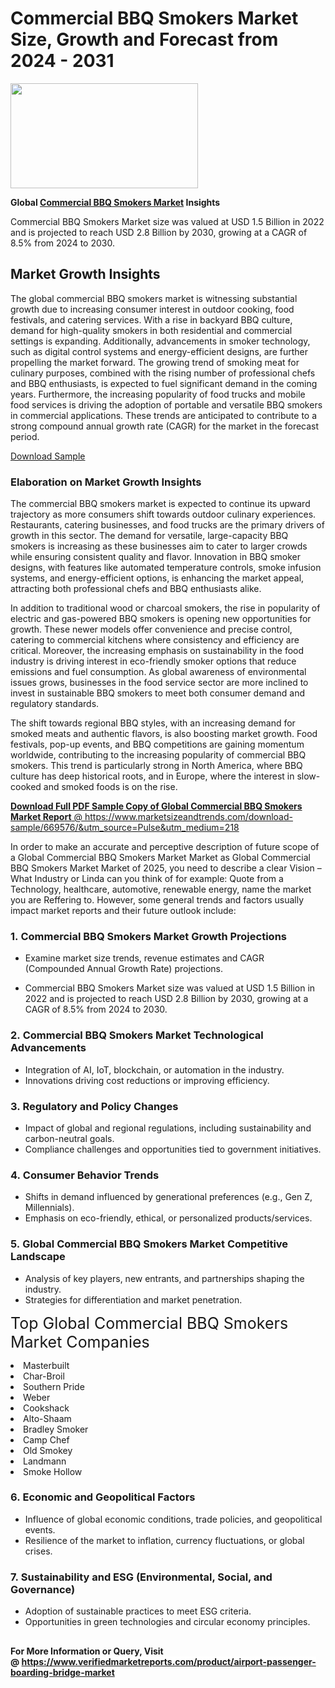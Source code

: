 <H1>Commercial BBQ Smokers Market Size, Growth and Forecast from 2024 - 2031</H1><img class="aligncenter size-medium wp-image-584254" src="https://thirdeyenews.in/wp-content/uploads/2024/09/Global-Market-Research-300x168.jpeg" alt="" width="300" height="168" /><p><strong>Global&nbsp;<a href="https://www.marketsizeandtrends.com/download-sample/669576/&amp;utm_source=Pulse&amp;utm_medium=218">Commercial BBQ Smokers Market</a> Insights</strong></p><p>Commercial BBQ Smokers Market size was valued at USD 1.5 Billion in 2022 and is projected to reach USD 2.8 Billion by 2030, growing at a CAGR of 8.5% from 2024 to 2030.</p><p><h2>Market Growth Insights</h2> <p>The global commercial BBQ smokers market is witnessing substantial growth due to increasing consumer interest in outdoor cooking, food festivals, and catering services. With a rise in backyard BBQ culture, demand for high-quality smokers in both residential and commercial settings is expanding. Additionally, advancements in smoker technology, such as digital control systems and energy-efficient designs, are further propelling the market forward. The growing trend of smoking meat for culinary purposes, combined with the rising number of professional chefs and BBQ enthusiasts, is expected to fuel significant demand in the coming years. Furthermore, the increasing popularity of food trucks and mobile food services is driving the adoption of portable and versatile BBQ smokers in commercial applications. These trends are anticipated to contribute to a strong compound annual growth rate (CAGR) for the market in the forecast period.</p> <p><a href="#">Download Sample</a></p> <h3>Elaboration on Market Growth Insights</h3> <p>The commercial BBQ smokers market is expected to continue its upward trajectory as more consumers shift towards outdoor culinary experiences. Restaurants, catering businesses, and food trucks are the primary drivers of growth in this sector. The demand for versatile, large-capacity BBQ smokers is increasing as these businesses aim to cater to larger crowds while ensuring consistent quality and flavor. Innovation in BBQ smoker designs, with features like automated temperature controls, smoke infusion systems, and energy-efficient options, is enhancing the market appeal, attracting both professional chefs and BBQ enthusiasts alike.</p> <p>In addition to traditional wood or charcoal smokers, the rise in popularity of electric and gas-powered BBQ smokers is opening new opportunities for growth. These newer models offer convenience and precise control, catering to commercial kitchens where consistency and efficiency are critical. Moreover, the increasing emphasis on sustainability in the food industry is driving interest in eco-friendly smoker options that reduce emissions and fuel consumption. As global awareness of environmental issues grows, businesses in the food service sector are more inclined to invest in sustainable BBQ smokers to meet both consumer demand and regulatory standards.</p> <p>The shift towards regional BBQ styles, with an increasing demand for smoked meats and authentic flavors, is also boosting market growth. Food festivals, pop-up events, and BBQ competitions are gaining momentum worldwide, contributing to the increasing popularity of commercial BBQ smokers. This trend is particularly strong in North America, where BBQ culture has deep historical roots, and in Europe, where the interest in slow-cooked and smoked foods is on the rise.</p> <p><a href="#"></p><p><span class=""><strong>Download Full PDF Sample Copy of Global Commercial BBQ Smokers Market Report</strong> @ <a href="https://www.marketsizeandtrends.com/download-sample/669576/&amp;utm_source=Pulse&amp;utm_medium=218" target="_blank">https://www.marketsizeandtrends.com/download-sample/669576/&amp;utm_source=Pulse&amp;utm_medium=218</a></span></p><p>In order to make an accurate and perceptive description of future scope of a Global&nbsp;Commercial BBQ Smokers Market Market as Global&nbsp;Commercial BBQ Smokers Market Market of 2025, you need to describe a clear Vision &ndash; What Industry or Linda can you think of for example: Quote from a Technology, healthcare, automotive, renewable energy, name the market you are Reffering to. However, some general trends and factors usually impact market reports and their future outlook include:</p><h3>1.&nbsp;<strong>Commercial BBQ Smokers Market Growth Projections</strong></h3><ul><li>Examine market size trends, revenue estimates and CAGR (Compounded Annual Growth Rate) projections.</li><li><p>Commercial BBQ Smokers Market size was valued at USD 1.5 Billion in 2022 and is projected to reach USD 2.8 Billion by 2030, growing at a CAGR of 8.5% from 2024 to 2030.</p></li></ul><h3>2.&nbsp;<strong>Commercial BBQ Smokers Market Technological Advancements</strong></h3><ul><li>Integration of AI, IoT, blockchain, or automation in the industry.</li><li>Innovations driving cost reductions or improving efficiency.</li></ul><h3>3.&nbsp;<strong>Regulatory and Policy Changes</strong></h3><ul><li>Impact of global and regional regulations, including sustainability and carbon-neutral goals.</li><li>Compliance challenges and opportunities tied to government initiatives.</li></ul><h3>4.&nbsp;<strong>Consumer Behavior Trends</strong></h3><ul><li>Shifts in demand influenced by generational preferences (e.g., Gen Z, Millennials).</li><li>Emphasis on eco-friendly, ethical, or personalized products/services.</li></ul><h3>5.&nbsp;<strong>Global Commercial BBQ Smokers Market Competitive Landscape</strong></h3><ul><li>Analysis of key players, new entrants, and partnerships shaping the industry.</li><li>Strategies for differentiation and market penetration.</li></ul><p data-pm-slice="1 1 []"><span style="color: inherit; font-family: inherit; font-size: 25px;">Top Global Commercial BBQ Smokers Market Companies</span></p><div class="" data-test-id=""><p><li>Masterbuilt</li><li> Char-Broil</li><li> Southern Pride</li><li> Weber</li><li> Cookshack</li><li> Alto-Shaam</li><li> Bradley Smoker</li><li> Camp Chef</li><li> Old Smokey</li><li> Landmann</li><li> Smoke Hollow</li></p></div><h3>6.&nbsp;<strong>Economic and Geopolitical Factors</strong></h3><ul><li>Influence of global economic conditions, trade policies, and geopolitical events.</li><li>Resilience of the market to inflation, currency fluctuations, or global crises.</li></ul><h3>7.&nbsp;<strong>Sustainability and ESG (Environmental, Social, and Governance)</strong></h3><ul><li>Adoption of sustainable practices to meet ESG criteria.</li><li>Opportunities in green technologies and circular economy principles.</li></ul><h2><strong style="font-size: 14px;">For More Information or Query, Visit @&nbsp;</strong><a style="background-color: #ffffff; font-size: 14px;" href="https://www.marketsizeandtrends.com/report/commercial-bbq-smokers-market/" target="_blank">https://www.verifiedmarketreports.com/product/airport-passenger-boarding-bridge-market</a></h2>
